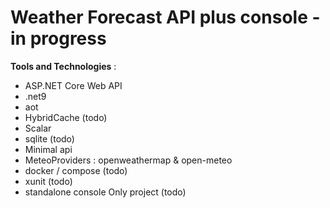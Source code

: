 # Weather Forecast API plus console - in progress



**Tools and Technologies** :
- ASP.NET Core Web API
- .net9
- aot
- HybridCache (todo)
- Scalar
- sqlite (todo)
- Minimal api
- MeteoProviders : openweathermap & open-meteo
- docker / compose (todo)
- xunit  (todo)
- standalone console Only project (todo)


